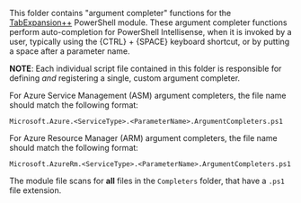 This folder contains "argument completer" functions for the [TabExpansion++](https://github.com/lzybkr/TabExpansionPlusPlus) PowerShell module. 
These argument completer functions perform auto-completion for PowerShell Intellisense, when it is invoked by a user, typically using the {CTRL} + {SPACE} keyboard shortcut, or by putting a space after a parameter name.

**NOTE**: Each individual script file contained in this folder is responsible for defining *and* registering a single, custom argument completer.

For Azure Service Management (ASM) argument completers, the file name should match the following format:

```
Microsoft.Azure.<ServiceType>.<ParameterName>.ArgumentCompleters.ps1
```

For Azure Resource Manager (ARM) argument completers, the file name should match the following format:

```
Microsoft.AzureRm.<ServiceType>.<ParameterName>.ArgumentCompleters.ps1
```

The module file scans for **all** files in the `Completers` folder, that have a `.ps1` file extension.

